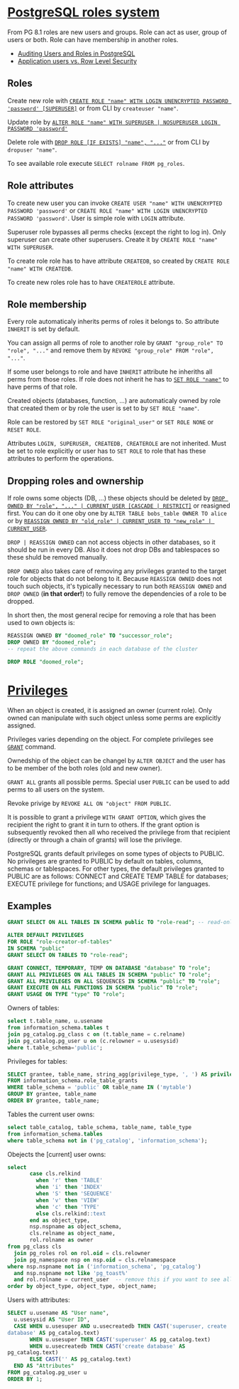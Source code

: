 # [PostgreSQL roles system](http://www.postgresql.org/docs/current/static/user-manag.html)

From PG 8.1 roles are new users and groups. Role can act as user, group of users or both. Role can have membership in another roles.

- [Auditing Users and Roles in PostgreSQL](http://blog.2ndquadrant.com/auditing-users-and-roles-in-postgresql/)
- [Application users vs. Row Level Security](http://blog.2ndquadrant.com/application-users-vs-row-level-security/)

## Roles
Create new role with [`CREATE ROLE "name" WITH LOGIN UNENCRYPTED PASSWORD 'password' [SUPERUSER]`](http://www.postgresql.org/docs/current/static/sql-createrole.html) or from CLI by `createuser "name"`.

Update role by [`ALTER ROLE "name" WITH SUPERUSER | NOSUPERUSER LOGIN PASSWORD 'password'`](http://www.postgresql.org/docs/current/static/sql-alterrole.html)

Delete role with [`DROP ROLE [IF EXISTS] "name", "..."`](http://www.postgresql.org/docs/current/static/sql-droprole.html) or from CLI by `dropuser "name"`.

To see available role execute `SELECT rolname FROM pg_roles`.

## Role attributes
To create new user you can invoke `CREATE USER "name" WITH UNENCRYPTED PASSWORD 'password'` or `CREATE ROLE "name" WITH LOGIN UNENCRYPTED PASSWORD 'password'`. User is simple role with `LOGIN` attribute.

Superuser role bypasses all perms checks (except the right to log in). Only superuser can create other superusers. Create it by `CREATE ROLE "name" WITH SUPERUSER`.

To create role role has to have attribute `CREATEDB`, so created by `CREATE ROLE "name" WITH CREATEDB`.

To create new roles role has to have `CREATEROLE` attribute.

## Role membership
Every role automaticaly inherits perms of roles it belongs to. So attribute `INHERIT` is set by default.

You can assign all perms of role to another role by `GRANT "group_role" TO "role", "..."` and remove them by `REVOKE "group_role" FROM "role", "..."`.

If some user belongs to role and have `INHERIT` attribute he inheriths all perms from those roles. If role does not inherit he has to [`SET ROLE "name"`](http://www.postgresql.org/docs/current/static/sql-set-role.html) to have perms of that role.

Created objects (databases, function, ...) are automaticaly owned by role that created them or by role the user is set to by `SET ROLE "name"`.

Role can be restored by `SET ROLE "original_user"` or `SET ROLE NONE` or `RESET ROLE`.

Attributes `LOGIN, SUPERUSER, CREATEDB, CREATEROLE` are not inherited. Must be set to role explicitly or user has to `SET ROLE` to role that has these attributes to perform the operations.

## Dropping roles and ownership
If role owns some objects (DB, ...) these objects should be deleted by [`DROP OWNED BY "role", "..." | CURRENT_USER [CASCADE | RESTRICT]`](http://www.postgresql.org/docs/current/static/sql-drop-owned.html) or reasigned first. You can do it one oby one by `ALTER TABLE bobs_table OWNER TO alice` or by [`REASSIGN OWNED BY "old_role" | CURRENT_USER TO "new_role" | CURRENT_USER`](http://www.postgresql.org/docs/current/static/sql-reassign-owned.html).

`DROP | REASSIGN OWNED` can not access objects in other databases, so it should be run in every DB. Also it does not drop DBs and tablespaces so these shuld be removed manually.

`DROP OWNED` also takes care of removing any privileges granted to the target role for objects that do not belong to it. Because `REASSIGN OWNED` does not touch such objects, it's typically necessary to run both `REASSIGN OWNED` and `DROP OWNED` (**in that order!**) to fully remove the dependencies of a role to be dropped.

In short then, the most general recipe for removing a role that has been used to own objects is:

```sql
REASSIGN OWNED BY "doomed_role" TO "successor_role";
DROP OWNED BY "doomed_role";
-- repeat the above commands in each database of the cluster

DROP ROLE "doomed_role";
```

# [Privileges](http://www.postgresql.org/docs/current/static/ddl-priv.html)
When an object is created, it is assigned an owner (current role). Only owned can manipulate with such object unless some perms are explicitly assigned.

Privileges varies depending on the object. For complete privileges see [`GRANT`](http://www.postgresql.org/docs/current/static/sql-grant.html) command.

Ownedship of the object can be changel by `ALTER OBJECT` and the user has to be member of the both roles (old and new owner).

`GRANT ALL` grants all possible perms. Special user `PUBLIC` can be used to add perms to all users on the system.

Revoke privige by `REVOKE ALL ON "object" FROM PUBLIC`.

It is possible to grant a privilege `WITH GRANT OPTION`, which gives the recipient the right to grant it in turn to others. If the grant option is subsequently revoked then all who received the privilege from that recipient (directly or through a chain of grants) will lose the privilege.

PostgreSQL grants default privileges on some types of objects to PUBLIC. No privileges are granted to PUBLIC by default on tables, columns, schemas or tablespaces. For other types, the default privileges granted to PUBLIC are as follows: CONNECT and CREATE TEMP TABLE for databases; EXECUTE privilege for functions; and USAGE privilege for languages.

## Examples

```sql
GRANT SELECT ON ALL TABLES IN SCHEMA public TO "role-read"; -- read-only access to DB
```

```sql
ALTER DEFAULT PRIVILEGES
FOR ROLE "role-creator-of-tables"
IN SCHEMA "public"
GRANT SELECT ON TABLES TO "role-read";
```

```sql
GRANT CONNECT, TEMPORARY, TEMP ON DATABASE "database" TO "role";
GRANT ALL PRIVILEGES ON ALL TABLES IN SCHEMA "public" TO "role";
GRANT ALL PRIVILEGES ON ALL SEQUENCES IN SCHEMA "public" TO "role";
GRANT EXECUTE ON ALL FUNCTIONS IN SCHEMA "public" TO "role";
GRANT USAGE ON TYPE "type" TO "role";
```

Owners of tables:
```sql
select t.table_name, u.usename
from information_schema.tables t
join pg_catalog.pg_class c on (t.table_name = c.relname)
join pg_catalog.pg_user u on (c.relowner = u.usesysid)
where t.table_schema='public';
```

Privileges for tables:
```sql
SELECT grantee, table_name, string_agg(privilege_type, ', ') AS privileges
FROM information_schema.role_table_grants
WHERE table_schema = 'public' OR table_name IN ('mytable')
GROUP BY grantee, table_name
ORDER BY grantee, table_name;
```

Tables the current user owns:
```sql
select table_catalog, table_schema, table_name, table_type
from information_schema.tables
where table_schema not in ('pg_catalog', 'information_schema');
```

Obejects the [current] user owns:
```sql
select
       case cls.relkind
         when 'r' then 'TABLE'
         when 'i' then 'INDEX'
         when 'S' then 'SEQUENCE'
         when 'v' then 'VIEW'
         when 'c' then 'TYPE'
         else cls.relkind::text
       end as object_type,
       nsp.nspname as object_schema,
       cls.relname as object_name,
       rol.rolname as owner
from pg_class cls
  join pg_roles rol on rol.oid = cls.relowner
  join pg_namespace nsp on nsp.oid = cls.relnamespace
where nsp.nspname not in ('information_schema', 'pg_catalog')
  and nsp.nspname not like 'pg_toast%'
  and rol.rolname = current_user  -- remove this if you want to see all objects
order by object_type, object_type, object_name;
```
Users with attributes:
```sql
SELECT u.usename AS "User name",
  u.usesysid AS "User ID",
  CASE WHEN u.usesuper AND u.usecreatedb THEN CAST('superuser, create
database' AS pg_catalog.text)
       WHEN u.usesuper THEN CAST('superuser' AS pg_catalog.text)
       WHEN u.usecreatedb THEN CAST('create database' AS
pg_catalog.text)
       ELSE CAST('' AS pg_catalog.text)
  END AS "Attributes"
FROM pg_catalog.pg_user u
ORDER BY 1;
```
